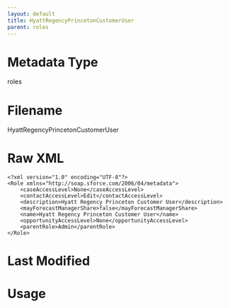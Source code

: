 ```yaml
---
layout: default
title: HyattRegencyPrincetonCustomerUser
parent: roles
---
```

# Metadata Type
roles


# Filename 
HyattRegencyPrincetonCustomerUser


# Raw XML
```
<?xml version="1.0" encoding="UTF-8"?>
<Role xmlns="http://soap.sforce.com/2006/04/metadata">
    <caseAccessLevel>None</caseAccessLevel>
    <contactAccessLevel>Edit</contactAccessLevel>
    <description>Hyatt Regency Princeton Customer User</description>
    <mayForecastManagerShare>false</mayForecastManagerShare>
    <name>Hyatt Regency Princeton Customer User</name>
    <opportunityAccessLevel>None</opportunityAccessLevel>
    <parentRole>Admin</parentRole>
</Role>
```


# Last Modified


# Usage
